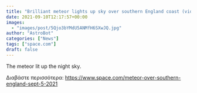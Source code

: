 ```yaml
---
title: "Brilliant meteor lights up sky over southern England coast (video)"
date: 2021-09-10T12:17:57+00:00
images:
  - "images/post/5Qjo3bYMdU5ANMfH6SXwJQ.jpg"
author: "AstroBot"
categories: ["News"]
tags: ["space.com"]
draft: false
---
```


The meteor lit up the night sky. 

Διαβάστε περισσότερα: https://www.space.com/meteor-over-southern-england-sept-5-2021
